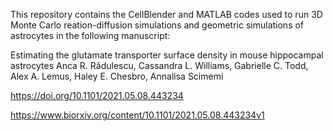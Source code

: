 This repository contains the CellBlender and MATLAB codes used to run 3D Monte Carlo reation-diffusion simulations and geometric simulations of astrocytes in the following manuscript:

Estimating the glutamate transporter surface density in mouse hippocampal astrocytes
Anca R. Rădulescu, Cassandra L. Williams,  Gabrielle C. Todd,  Alex A. Lemus, Haley E. Chesbro,  Annalisa Scimemi

https://doi.org/10.1101/2021.05.08.443234

https://www.biorxiv.org/content/10.1101/2021.05.08.443234v1
